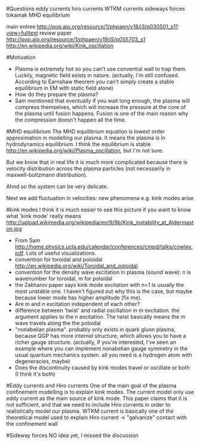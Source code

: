 #Questions
eddy currents
hiro currents
WTKM currents
sideways forces
tokamak
MHD equilibrium

main entree http://pop.aip.org/resource/1/phpaen/v18/i3/p030501_s1?view=fulltext
review paper http://pop.aip.org/resource/1/phpaen/v19/i5/p055703_s1
http://en.wikipedia.org/wiki/Kink_oscillation

#Motivation
* Plasma is extremely hot so you can't use convential wall to trap them. Luckily, magnetic field exists in nature. (actually, I'm still confused. According to Earnshaw theorem you can't simply create a stable equilibrium in EM with static field alone)
* How do they prepare the plasma?
* Sam mentioned that eventually if you wait long enough, the plasma will compress themselves, which will increase the pressure at the core of the plasma until fusion happens. Fusion is one of the main reason why the compression doesn't happen all the time.

#MHD equilibrium
The MHD equilibrium equation is lowest order approximation in modelling our plasma. It means the plasma is in hydrodynamics equilibrium.
I think the equilibrium is stable http://en.wikipedia.org/wiki/Plasma_oscillation, but I'm not sure.

But we know that in real life it is much more complicated because there is velocity distribution across the plasma particles (not necessarily in maxwell-boltzmann distribution).

Ahnd so the system can be very delicate.

Next we add fluctuation in velocities: new phenomena e.g. kink modes arise

#kink modes
I think it is much easier to see this picture if you want to know what 'kink mode' really means http://upload.wikimedia.org/wikipedia/en/9/9b/Kink_instability_at_Aldermaston.jpg
* From Sam http://home.physics.ucla.edu/calendar/conferences/cmpd/talks/cowley.pdf. Lots of useful visualizations.
* convention for toroidal and poloidal http://en.wikipedia.org/wiki/Toroidal_and_poloidal.
* convention for the density wave excitation in plasma (sound wave): n is wavenumber for toroidal, m for poloidal
* the Zakharov paper says kink mode excitation with n=1 is usually the most unstable one.
 I haven't figured out why this is the case, but maybe because lower mode has higher amplitude (fix me).
* Are m and n excitation independent of each other?
* difference between 'twist' and radial oscillation in m excitation. the argument applies to the n excitation. The twist basically means the m wave travels along the the poloidal
* "nonabelian plasma".  probably only exists in quark gluon plasma, because QGP has more internal structure, which allows you to have a richer gauge structure. (actually, if you're interested, I've seen an example where you can implement nonabelian gauge symmetry in the usual quantum mechanics system. all you need is a hydrogen atom with degeneracies, maybe)
* Does the discontinuity caused by kink modes travel or oscillate or both (I think it's both)

#Eddy currents and Hiro currents
One of the main goal of the plasma confinement modelling is to explain kink modes.
The current model only use eddy current as the main source of kink mode.
This paper claims that it is not sufficient, and that we need to include Hiro currents in order to realistically model our plasma.
WTKM current is basically one of the theoretical model used to explain Hiro current -> "galvanize" contact with the confinement wall

#Sideway forces
NO idea yet, I missed the discussion
